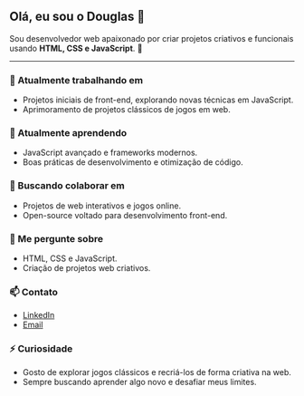 ## Olá, eu sou o Douglas 👋

Sou desenvolvedor web apaixonado por criar projetos criativos e funcionais usando **HTML, CSS e JavaScript**. 🚀

---

### 🔭 Atualmente trabalhando em
- Projetos iniciais de front-end, explorando novas técnicas em JavaScript.
- Aprimoramento de projetos clássicos de jogos em web.

### 🌱 Atualmente aprendendo
- JavaScript avançado e frameworks modernos.
- Boas práticas de desenvolvimento e otimização de código.

### 👯 Buscando colaborar em
- Projetos de web interativos e jogos online.
- Open-source voltado para desenvolvimento front-end.

### 💬 Me pergunte sobre
- HTML, CSS e JavaScript.
- Criação de projetos web criativos.

### 📫 Contato
- [LinkedIn](https://www.linkedin.com/in/douglas-salazar-14521bba/)
- [Email](mailto:douglassalazar1980@gmail.com)

### ⚡ Curiosidade
- Gosto de explorar jogos clássicos e recriá-los de forma criativa na web.
- Sempre buscando aprender algo novo e desafiar meus limites.
